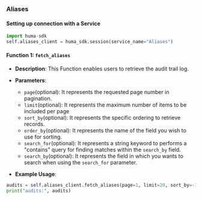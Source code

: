 ### Aliases

#### Setting up connection with a Service

```python
import huma-sdk
self.aliases_client = huma_sdk.session(service_name="Aliases")
```

#### Function 1: `fetch_aliases`

- **Description**: This Function enables users to retrieve the audit trail log.
- **Parameters**:
  - `page`(optional): It represents the requested page number in pagination.
  - `limit`(optional): It represents the maximum number of items to be included per page
  - `sort_by`(optional): It represents the specific ordering to retrieve records.
  - `order_by`(optional): It represents the name of the field you wish to use for sorting.
  - `search_for`(optional): It represents a string keyword to performs a "contains" query for finding matches within the `search_by` field.
  - `search_by`(optional): It represents the field in which you wants to search when using the `search_for` parameter.
 
- **Example Usage**:

```python
audits = self.aliases_client.fetch_aliases(page=1, limit=20, sort_by=-1, order_by="created_date", search_for="", search_by="")
print("audits:", audits)
```